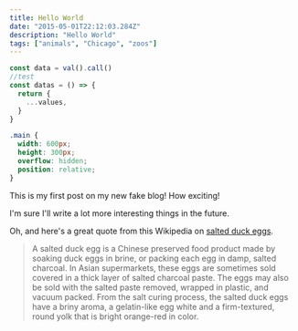 ```yaml
---
title: Hello World
date: "2015-05-01T22:12:03.284Z"
description: "Hello World"
tags: ["animals", "Chicago", "zoos"]
---
```


```js
const data = val().call()
//test
const datas = () => {
  return {
    ...values,
  }
}
```

```css
.main {
  width: 600px;
  height: 300px;
  overflow: hidden;
  position: relative;
}
```

This is my first post on my new fake blog! How exciting!

I'm sure I'll write a lot more interesting things in the future.

Oh, and here's a great quote from this Wikipedia on
[salted duck eggs](http://en.wikipedia.org/wiki/Salted_duck_egg).

> A salted duck egg is a Chinese preserved food product made by soaking duck
> eggs in brine, or packing each egg in damp, salted charcoal. In Asian
> supermarkets, these eggs are sometimes sold covered in a thick layer of salted
> charcoal paste. The eggs may also be sold with the salted paste removed,
> wrapped in plastic, and vacuum packed. From the salt curing process, the
> salted duck eggs have a briny aroma, a gelatin-like egg white and a
> firm-textured, round yolk that is bright orange-red in color.
